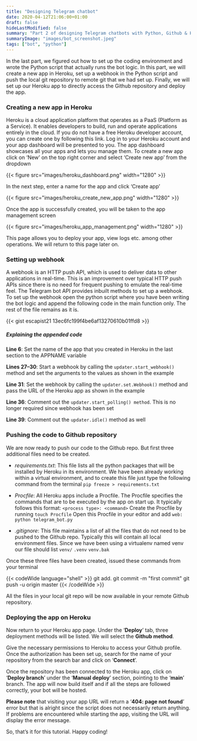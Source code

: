 ```yaml
---
title: "Designing Telegram chatbot"
date: 2020-04-12T21:06:00+01:00
draft: false
hideLastModified: false
summary: "Part 2 of designing Telegram chatbots with Python, Github & Heroku"
summaryImage: "images/bot_screenshot.jpeg"
tags: ["bot", "python"]
---
```

In the last part, we figured out how to set up the coding environment and wrote the Python script that actually runs the bot logic. In this part, we will create a new app in Heroku, set up a webhook in the Python script and push the local git repository to remote git that we had set up. Finally, we will set up our Heroku app to directly access the Github repository and deploy the app.


### Creating a new app in Heroku

Heroku is a cloud application platform that operates as a PaaS (Platform as a Service). It enables developers to build, run and operate applications entirely in the cloud. If you do not have a free Heroku developer account, you can create one by following this link.
Log in to your Heroku account and your app dashboard will be presented to you. The app dashboard showcases all your apps and lets you manage them. To create a new app click on ‘New’ on the top right corner and select ‘Create new app’ from the dropdown

{{< figure src="images/heroku_dashboard.png" width="1280" >}}

In the next step, enter a name for the app and click ‘Create app’

{{< figure src="images/heroku_create_new_app.png" width="1280" >}}

Once the app is successfully created, you will be taken to the app management screen

{{< figure src="images/heroku_app_management.png" width="1280" >}}

This page allows you to deploy your app, view logs etc. among other operations. We will return to this page later on.


### Setting up  webhook

A webhook is an HTTP push API, which is used to deliver data to other applications in real-time. This is an improvement over typical HTTP push APIs since there is no need for frequent pushing to emulate the real-time feel. The Telegram bot API provides inbuilt methods to set up a webhook.
To set up the webhook open the python script where you have been writing the bot logic and append the following code in the main function only. The rest of the file remains as it is.

{{< gist escapist21 13ec6fc199f4be6af13270610b01ffd8 >}}

##### Explaining the appended code
**Line 6**: Set the name of the app that you created in Heroku in the last section to the APPNAME variable

**Lines 27–30**: Start a webhook by calling the `updater.start_webhook()` method and set the arguments to the values as shown in the example

**Line 31**: Set the webhook by calling the `updater.set.Webhook()` method and pass the URL of the Heroku app as shown in the example

**Line 36**: Comment out the `updater.start_polling() method`. This is no longer required since webhook has been set

**Line 39**: Comment out the `updater.idle()` method as well

### Pushing the code to Github repository
We are now ready to push our code to the Github repo. But first three additional files need to be created.

* _requirements.txt_: This file lists all the python packages that will be installed by Heroku in its environment. We have been already working within a virtual environment, and to create this file just type the following command from the terminal
`pip freeze > requirements.txt`

* _Procfile_: All Heroku apps include a Procfile. The Procfile specifies the commands that are to be executed by the app on start up. It typically follows this format:
`<process type>: <command>`
Create the Procfile by running `touch Procfile`
Open this Procfile in your editor and add `web: python telegram_bot.py`

* _.gitignore_: This file maintains a list of all the files that do not need to be pushed to the Github repo. Typically this will contain all local environment files. Since we have been using a virtualenv named venv our file should list
`venv/`
`.venv`
`venv.bak`

Once these three files have been created, issued these commands from your terminal

{{< codeWide language="shell" >}}
git add.
git commit -m "first commit"
git push -u origin master
{{< /codeWide >}}

All the files in your local git repo will be now available in your remote Github repository.

### Deploying the app on Heroku
Now return to your Heroku app page. Under the ‘**Deploy**’ tab, three deployment methods will be listed. We will select the **Github method**.

Give the necessary permissions to Heroku to access your Github profile. Once the authorization has been set up, search for the name of your repository from the search bar and click on ‘**Connect**’.

Once the repository has been connected to the Heroku app, click on ‘**Deploy branch**’ under the ‘**Manual deploy**’ section, pointing to the ‘**main**’ branch. The app will now build itself and if all the steps are followed correctly, your bot will be hosted.

**Please note** that visiting your app URL will return a ‘**404: page not found**’ error but that is alright since the script does not necessarily return anything. If problems are encountered while starting the app, visiting the URL will display the error message.

So, that’s it for this tutorial. Happy coding!
